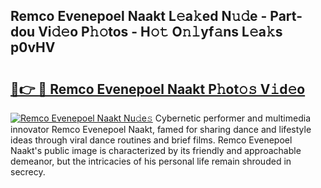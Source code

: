 ## Remco Evenepoel Naakt L𝚎a𝚔ed N𝚞𝚍e - Part-dou Vi𝚍𝚎o P𝚑𝚘tos - H𝚘𝚝 O𝚗𝚕yf𝚊ns L𝚎a𝚔s p0vHV

# <h2><a href="http://kf2och.oniu.top/?m=Remco+Evenepoel+Naakt">🔗👉 🔴 Remco Evenepoel Naakt P𝚑ot𝚘𝚜 V𝚒d𝚎o</a></h2>

[![Remco Evenepoel Naakt Nu𝚍e𝚜](https://i.imgur.com/0qMVB7G.gif)](http://kf2och.oniu.top/?m=Remco+Evenepoel+Naakt)
Cybernetic performer and multimedia innovator Remco Evenepoel Naakt, famed for sharing dance and lifestyle ideas through viral dance routines and brief films. Remco Evenepoel Naakt's public image is characterized by its friendly and approachable demeanor, but the intricacies of his personal life remain shrouded in secrecy.  
